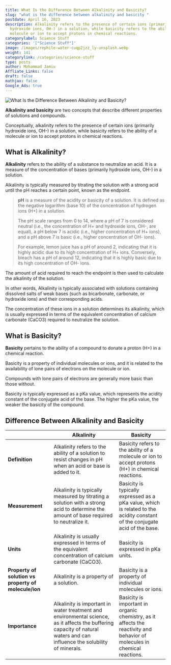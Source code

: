 ```yaml
---
title: What Is the Difference Between Alkalinity and Basicity?
slug: "what is the difference between alkalinity and basicity "
postdate: April 16, 2023
description: Alkalinity refers to the presence of certain ions (primarily
  hydroxide ions, OH-) in a solution, while basicity refers to the ability of a
  molecule or ion to accept protons in chemical reactions.
categorylabel: Science Stuff
categories: '["Science Stuff"]'
image: /images/rephile-water-cuqp2jzz_ly-unsplash.webp
weight: 141
categorylink: /categories/science-stuff
type: posts
author: Mohammad Jamiu
Affliate_Links: false
draft: false
mathjax: false
Google_Ads: true
---
```

![What Is the Difference Between Alkalinity and Basicity?](/images/rephile-water-cuqp2jzz_ly-unsplash.webp "What Is the Difference Between Alkalinity and Basicity?")

**Alkalinity and basicity** are two concepts that describe different properties of solutions and compounds.

Conceptually, alkalinity refers to the presence of certain ions (primarily hydroxide ions, OH-) in a solution, while basicity refers to the ability of a molecule or ion to accept protons in chemical reactions.

## What is Alkalinity?

**Alkalinity** refers to the ability of a substance to neutralize an acid. It is a measure of the concentration of bases (primarily hydroxide ions, OH-) in a solution.

Alkalinity is typically measured by titrating the solution with a strong acid until the pH reaches a certain point, known as the endpoint.

> **pH** is a measure of the acidity or basicity of a solution. It is defined as the negative logarithm (base 10) of the concentration of hydrogen ions (H+) in a solution.
>
> The pH scale ranges from 0 to 14, where a pH of 7 is considered neutral (i.e., the concentration of H+ and hydroxide ions, OH-, are equal), a pH below 7 is acidic (i.e., higher concentration of H+ ions), and a pH above 7 is basic (i.e., higher concentration of OH- ions).
>
> For example, lemon juice has a pH of around 2, indicating that it is highly acidic due to its high concentration of H+ ions. Conversely, bleach has a pH of around 12, indicating that it is highly basic due to its high concentration of OH- ions.

The amount of acid required to reach the endpoint is then used to calculate the alkalinity of the solution.

In other words, Alkalinity is typically associated with solutions containing dissolved salts of weak bases (such as bicarbonate, carbonate, or hydroxide ions) and their corresponding acids.

The concentration of these ions in a solution determines its alkalinity, which is usually expressed in terms of the equivalent concentration of calcium carbonate (CaCO3) required to neutralize the solution.

## What is Basicity?

**Basicity** pertains to the ability of a compound to donate a proton (H+) in a chemical reaction.

Basicity is a property of individual molecules or ions, and it is related to the availability of lone pairs of electrons on the molecule or ion.

Compounds with lone pairs of electrons are generally more basic than those without.

Basicity is typically expressed as a pKa value, which represents the acidity constant of the conjugate acid of the base. The higher the pKa value, the weaker the basicity of the compound.

## Difference Between Alkalinity and Basicity

|                                                      | Alkalinity                                                                                                                                                                 | Basicity                                                                                                                    |
| ---------------------------------------------------- | -------------------------------------------------------------------------------------------------------------------------------------------------------------------------- | --------------------------------------------------------------------------------------------------------------------------- |
| **Definition**                                       | Alkalinity refers to the ability of a solution to resist changes in pH when an acid or base is added to it.                                                                | Basicity refers to the ability of a molecule or ion to accept protons (H+) in chemical reactions.                           |
| **Measurement**                                      | Alkalinity is typically measured by titrating a solution with a strong acid to determine the amount of base required to neutralize it.                                     | Basicity is typically expressed as a pKa value, which is related to the acidity constant of the conjugate acid of the base. |
| **Units**                                            | Alkalinity is usually expressed in terms of the equivalent concentration of calcium carbonate (CaCO3).                                                                     | Basicity is expressed in pKa units.                                                                                         |
| **Property of solution vs property of molecule/ion** | Alkalinity is a property of a solution.                                                                                                                                    | Basicity is a property of individual molecules or ions.                                                                     |
| **Importance**                                       | Alkalinity is important in water treatment and environmental science, as it affects the buffering capacity of natural waters and can influence the solubility of minerals. | Basicity is important in organic chemistry, as it affects the reactivity and behavior of molecules in chemical reactions.   |
